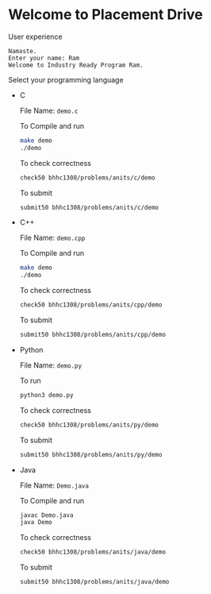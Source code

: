 # Welcome to Placement Drive

User experience 

```
Namaste.
Enter your name: Ram
Welcome to Industry Ready Program Ram.
```

Select your programming language

- C
    
    File Name: `demo.c`
    
    To Compile and run
    
    ```bash
    make demo
    ./demo
    ```
    
    To check correctness
    
    ```bash
    check50 bhhc1308/problems/anits/c/demo
    ```
    
    To submit
    
    ```bash
    submit50 bhhc1308/problems/anits/c/demo
    ```
    
- C++
    
    File Name: `demo.cpp`
    
    To Compile and run
    
    ```bash
    make demo
    ./demo
    ```
    
    To check correctness
    
    ```bash
    check50 bhhc1308/problems/anits/cpp/demo
    ```
    
    To submit
    
    ```bash
    submit50 bhhc1308/problems/anits/cpp/demo
    ```
    
- Python
    
    File Name: `demo.py`
    
    To  run
    
    ```bash
    python3 demo.py
    ```
    
    To check correctness
    
    ```bash
    check50 bhhc1308/problems/anits/py/demo
    ```
    
    To submit
    
    ```bash
    submit50 bhhc1308/problems/anits/py/demo
    ```
    
- Java
    
    File Name: `Demo.java`
    
    To Compile and run
    
    ```bash
    javac Demo.java
    java Demo
    ```
    
    To check correctness
    
    ```bash
    check50 bhhc1308/problems/anits/java/demo
    ```
    
    To submit
    
    ```bash
    submit50 bhhc1308/problems/anits/java/demo
    ```
